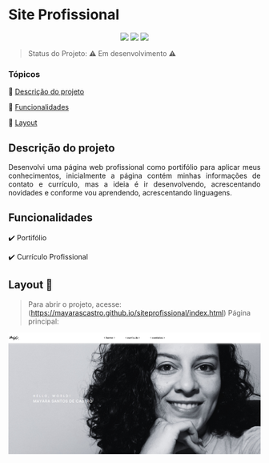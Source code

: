 <h1>Site Profissional</h1> 

<p align="center">
  <img src="https://img.shields.io/static/v1?label=HTML&message=60.8%&color=orange&style=for-the-badge&logo=html"/>
  <img src="https://img.shields.io/static/v1?label=CSS&message=f39.2%&color=blue&style=for-the-badge&logo=css"/>
   <img src="http://img.shields.io/static/v1?label=STATUS&message=EM%20DESENVOLVIMENTO&color=yellow&style=for-the-badge"/>
</p>

> Status do Projeto: :warning: Em desenvolvimento :warning:

### Tópicos 

:small_blue_diamond: [Descrição do projeto](#descrição-do-projeto)

:small_blue_diamond: [Funcionalidades](#funcionalidades)

:small_blue_diamond: [Layout](#Layout)

## Descrição do projeto 

<p align="justify">
  Desenvolvi uma página web profissional como portifólio para aplicar meus conhecimentos, inicialmente a página contém minhas informações de contato e currículo, mas a ideia é ir desenvolvendo, acrescentando novidades e conforme vou aprendendo, acrescentando linguagens.
</p>

## Funcionalidades

:heavy_check_mark: Portifólio 

:heavy_check_mark: Currículo Profissional  

## Layout :dash:

> Para abrir o projeto, acesse: (https://mayarascastro.github.io/siteprofissional/index.html)
Página principal:
 <img src="https://github.com/Mayarascastro/siteprofissional/blob/main/sitepessoal.PNG"/>
